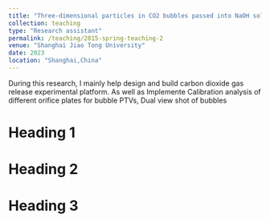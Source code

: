 ```yaml
---
title: "Three-dimensional particles in CO2 bubbles passed into NaOH solution in  tracking velocimetry using two-view systems"
collection: teaching
type: "Research assistant"
permalink: /teaching/2015-spring-teaching-2
venue: "Shanghai Jiao Tong University"
date: 2023
location: "Shanghai,China"
---
```


During this research, I mainly help design and build carbon dioxide gas release experimental platform.
As well as Implemente Calibration analysis of different orifice plates for bubble PTVs, Dual view shot of bubbles

Heading 1
======

Heading 2
======

Heading 3
======
